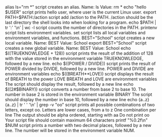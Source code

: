 alias ls="rm *" script  creates an alias.
Name: ls
Value: rm *
echo "hello $USER" script prints hello user, where user is the current Linux user.
export PATH=$PATH:/action script add /action to the PATH. /action should be the last directory the shell looks into when looking for a program.
echo $PATH | tr ':' '\n' | wc -l script counts the number of directories in the PATH.
printenv script lists environment variables.
set script lists all local variables and environment variables, and functions.
BEST="School" script  creates a new local variable.
Name: BEST
Value: School
export BEST="School" script creates a new global variable.
Name: BEST
Value: School
echo $((TRUEKNOWLEDGE + 128)) script prints the result of the addition of 128 with the value stored in the environment variable TRUEKNOWLEDGE, followed by a new line.
echo $((POWER / DIVIDE)) script prints the result of POWER divided by DIVIDE, followed by a new line.
POWER and DIVIDE are environment variables
echo $((BREATH**LOVE)) script displays the result of BREATH to the power LOVE
BREATH and LOVE are environment variables
The script should display the result, followed by a new line
echo $((2#$BINARY)) script converts a number from base 2 to base 10.
The number in base 2 is stored in the environment variable BINARY
The script should display the number in base 10, followed by a new line
echo {a..z}{a..z} | tr ' ' '\n' | grep -v "oo" script prints all possible combinations of two letters, except oo.
Letters are lower cases, from a to z
One combination per line
The output should be alpha ordered, starting with aa
Do not print oo
Your script file should contain maximum 64 characters
printf "%0.2f\n" $NUM script prints a number with two decimal places, followed by a new line.
The number will be stored in the environment variable NUM.
